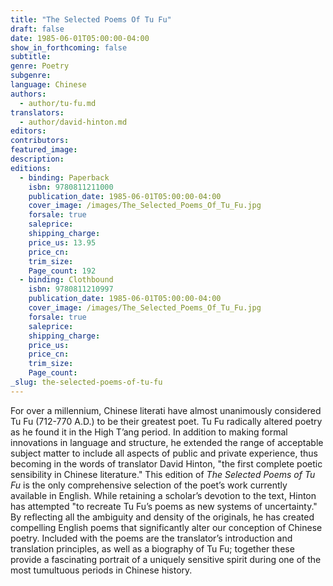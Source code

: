 ```yaml
---
title: "The Selected Poems Of Tu Fu"
draft: false
date: 1985-06-01T05:00:00-04:00
show_in_forthcoming: false
subtitle:
genre: Poetry
subgenre:
language: Chinese
authors:
  - author/tu-fu.md
translators:
  - author/david-hinton.md
editors:
contributors:
featured_image:
description:
editions:
  - binding: Paperback
    isbn: 9780811211000
    publication_date: 1985-06-01T05:00:00-04:00
    cover_image: /images/The_Selected_Poems_Of_Tu_Fu.jpg
    forsale: true
    saleprice:
    shipping_charge:
    price_us: 13.95
    price_cn:
    trim_size:
    Page_count: 192
  - binding: Clothbound
    isbn: 9780811210997
    publication_date: 1985-06-01T05:00:00-04:00
    cover_image: /images/The_Selected_Poems_Of_Tu_Fu.jpg
    forsale: true
    saleprice:
    shipping_charge:
    price_us:
    price_cn:
    trim_size:
    Page_count:
_slug: the-selected-poems-of-tu-fu
---
```


For over a millennium, Chinese literati have almost unanimously considered Tu Fu (712-770 A.D.) to be their greatest poet. Tu Fu radically altered poetry as he found it in the High T’ang period. In addition to making formal innovations in language and structure, he extended the range of acceptable subject matter to include all aspects of public and private experience, thus becoming in the words of translator David Hinton, "the first complete poetic sensibility in Chinese literature." This edition of _The Selected Poems of Tu Fu_ is the only comprehensive selection of the poet’s work currently available in English. While retaining a scholar’s devotion to the text, Hinton has attempted "to recreate Tu Fu’s poems as new systems of uncertainty." By reflecting all the ambiguity and density of the originals, he has created compelling English poems that significantly alter our conception of Chinese poetry. Included with the poems are the translator’s introduction and translation principles, as well as a biography of Tu Fu; together these provide a fascinating portrait of a uniquely sensitive spirit during one of the most tumultuous periods in Chinese history.


